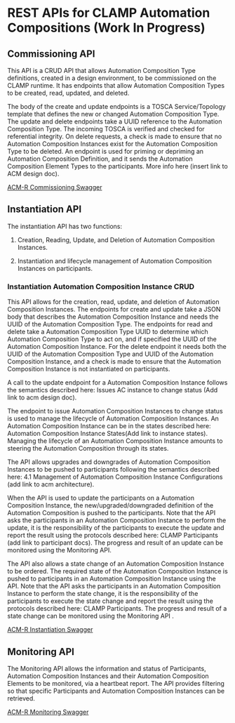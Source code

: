 # REST APIs for CLAMP Automation Compositions (Work In Progress)
## Commissioning API
This API is a CRUD API that allows Automation Composition Type definitions, created in a design environment, to be commissioned on the CLAMP runtime. It has endpoints that allow Automation Composition Types to be created, read, updated, and deleted.

The body of the create and update endpoints is a TOSCA Service/Topology template that defines the new or changed Automation Composition Type. The update and delete endpoints take a UUID reference to the Automation Composition Type. The incoming TOSCA is verified and checked for referential integrity. On delete requests, a check is made to ensure that no Automation Composition Instances exist for the Automation Composition Type to be deleted. An endpoint is used for priming or depriming an Automation Composition Definition, and it sends the Automation Composition Element Types to the participants. More info here (insert link to ACM design doc).

[ACM-R Commissioning Swagger](https://docs.onap.org/projects/onap-policy-parent/en/latest/clamp/acm/api-protocol/local-swagger.html#tag/Automation-Composition-Definition)

## Instantiation API
The instantiation API has two functions:

1. Creation, Reading, Update, and Deletion of Automation Composition Instances.

2. Instantiation and lifecycle management of Automation Composition Instances on participants.

### Instantiation Automation Composition Instance CRUD
This API allows for the creation, read, update, and deletion of Automation Composition Instances. The endpoints for create and update take a JSON body that describes the Automation Composition Instance and needs the UUID of the Automation Composition Type. The endpoints for read and delete take a Automation Composition Type UUID to determine which Automation Composition Type to act on, and if specified the UUID of the Automation Composition Instance. For the delete endpoint it needs both the UUID of the Automation Composition Type and UUID of the Automation Composition Instance, and a check is made to ensure that the Automation Composition Instance is not instantiated on participants.

A call to the update endpoint for a Automation Composition Instance follows the semantics described here: Issues AC instance to change status (Add link to acm design doc).

The endpoint to issue Automation Composition Instances to change status is used to manage the lifecycle of Automation Composition Instances. An Automation Composition Instance can be in the states described here: Automation Composition Instance States(Add link to instance states). Managing the lifecycle of an Automation Composition Instance amounts to steering the Automation Composition through its states.

The API allows upgrades and downgrades of Automation Composition Instances to be pushed to participants following the semantics described here: 4.1 Management of Automation Composition Instance Configurations (add link to acm architecture).

When the API is used to update the participants on a Automation Composition Instance, the new/upgraded/downgraded definition of the Automation Composition is pushed to the participants. Note that the API asks the participants in an Automation Composition Instance to perform the update, it is the responsibility of the participants to execute the update and report the result using the protocols described here: CLAMP Participants (add link to participant docs). The progress and result of an update can be monitored using the Monitoring API.

The API also allows a state change of an Automation Composition Instance to be ordered. The required state of the Automation Composition Instance is pushed to participants in an Automation Composition Instance using the API. Note that the API asks the participants in an Automation Composition Instance to perform the state change, it is the responsibility of the participants to execute the state change and report the result using the protocols described here: CLAMP Participants. The progress and result of a state change can be monitored using the Monitoring API <monitoring-api> .

[ACM-R Instantiation Swagger](https://docs.onap.org/projects/onap-policy-parent/en/latest/clamp/acm/api-protocol/local-swagger.html#tag/Automation-Composition-Instance)

## Monitoring API
The Monitoring API allows the information and status of Participants, Automation Composition Instances and their Automation Composition Elements to be monitored, via a heartbeat report. The API provides filtering so that specific Participants and Automation Composition Instances can be retrieved.

[ACM-R Monitoring Swagger](https://docs.onap.org/projects/onap-policy-parent/en/latest/clamp/acm/api-protocol/local-swagger.html#tag/Participant-Monitoring)

